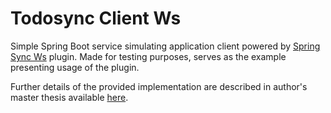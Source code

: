# Todosync Client Ws

Simple Spring Boot service simulating application client powered by [Spring Sync Ws](https://github.com/ninjarlz/spring-sync-ws) plugin. Made for testing purposes, serves as the example presenting usage of the plugin.

Further details of the provided implementation are described in author's master thesis available [here](https://drive.google.com/file/d/1yDWy3Z8tfSdYdx1t00atVMBNUdZZNNix/view?usp=sharing).